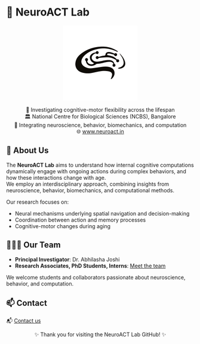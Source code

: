 # 🧠 NeuroACT Lab

<p align="center">
  <img src="images/logo.jpg" alt="NeuroACT Lab Logo" width="200"/>
</p>

<div align="center">

🔬 Investigating cognitive-motor flexibility across the lifespan  
🏛️ National Centre for Biological Sciences (NCBS), Bangalore  
🐀 Integrating neuroscience, behavior, biomechanics, and computation  
🌐 <a href="https://www.neuroact.in" target="_blank">www.neuroact.in</a>

</div>

## 🚀 About Us

The **NeuroACT Lab** aims to understand how internal cognitive computations dynamically engage with ongoing actions during complex behaviors, and how these interactions change with age.  
We employ an interdisciplinary approach, combining insights from neuroscience, behavior, biomechanics, and computational methods.

Our research focuses on:
- Neural mechanisms underlying spatial navigation and decision-making
- Coordination between action and memory processes
- Cognitive-motor changes during aging

## 👩🏽‍🔬 Our Team

- **Principal Investigator**: Dr. Abhilasha Joshi  
- **Research Associates, PhD Students, Interns**: <a href="https://www.neuroact.in/team" target="_blank">Meet the team</a>

We welcome students and collaborators passionate about neuroscience, behavior, and computation.

## 📫 Contact

📬 <a href="https://www.neuroact.in/contact" target="_blank">Contact us</a>

<p align="center">
✨ Thank you for visiting the NeuroACT Lab GitHub! ✨
</p>
